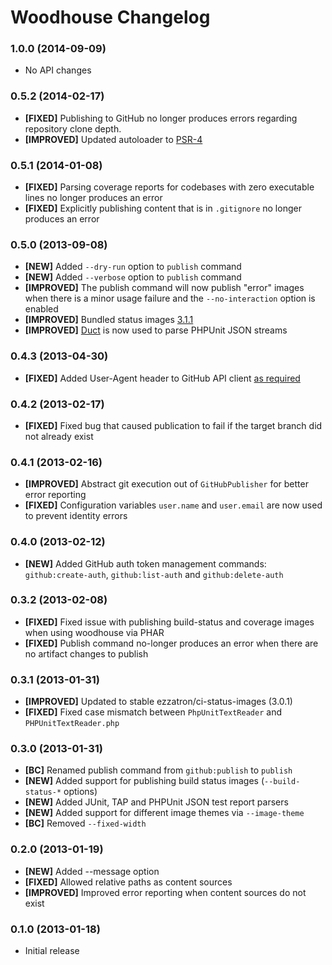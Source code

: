 # Woodhouse Changelog

### 1.0.0 (2014-09-09)

* No API changes

### 0.5.2 (2014-02-17)

* **[FIXED]** Publishing to GitHub no longer produces errors regarding repository clone depth.
* **[IMPROVED]** Updated autoloader to [PSR-4](http://www.php-fig.org/psr/psr-4/)

### 0.5.1 (2014-01-08)

* **[FIXED]** Parsing coverage reports for codebases with zero executable lines no longer produces an error
* **[FIXED]** Explicitly publishing content that is in `.gitignore` no longer produces an error

### 0.5.0 (2013-09-08)

* **[NEW]** Added `--dry-run` option to `publish` command
* **[NEW]** Added `--verbose` option to `publish` command
* **[IMPROVED]** The publish command will now publish "error" images when there is a minor usage failure and the `--no-interaction` option is enabled
* **[IMPROVED]** Bundled status images [3.1.1](https://github.com/ezzatron/ci-status-images/releases/tag/3.1.1)
* **[IMPROVED]** [Duct](https://github.com/IcecaveStudios/duct) is now used to parse PHPUnit JSON streams

### 0.4.3 (2013-04-30)

* **[FIXED]** Added User-Agent header to GitHub API client [as required](http://developer.github.com/changes/2013-04-24-user-agent-required)

### 0.4.2 (2013-02-17)

* **[FIXED]** Fixed bug that caused publication to fail if the target branch did not already exist

### 0.4.1 (2013-02-16)

* **[IMPROVED]** Abstract git execution out of `GitHubPublisher` for better error reporting
* **[FIXED]** Configuration variables `user.name` and `user.email` are now used to prevent identity errors

### 0.4.0 (2013-02-12)

* **[NEW]** Added GitHub auth token management commands: `github:create-auth`, `github:list-auth` and `github:delete-auth`

### 0.3.2 (2013-02-08)

* **[FIXED]** Fixed issue with publishing build-status and coverage images when using woodhouse via PHAR
* **[FIXED]** Publish command no-longer produces an error when there are no artifact changes to publish

### 0.3.1 (2013-01-31)

* **[IMPROVED]** Updated to stable ezzatron/ci-status-images (3.0.1)
* **[FIXED]** Fixed case mismatch between `PhpUnitTextReader` and `PHPUnitTextReader.php`

### 0.3.0 (2013-01-31)

* **[BC]** Renamed publish command from `github:publish` to `publish`
* **[NEW]** Added support for publishing build status images (`--build-status-*` options)
* **[NEW]** Added JUnit, TAP and PHPUnit JSON test report parsers
* **[NEW]** Added support for different image themes via `--image-theme`
* **[BC]** Removed `--fixed-width`

### 0.2.0 (2013-01-19)

* **[NEW]** Added --message option
* **[FIXED]** Allowed relative paths as content sources
* **[IMPROVED]** Improved error reporting when content sources do not exist

### 0.1.0 (2013-01-18)

* Initial release
